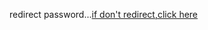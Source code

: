 <html>
  <head>
    <meta charset="UTF-8">
    <script>
      location.href = 'Pass.html'
    </script>
  </head>
  <body>
    <p>redirect password...<a href="Pass.html">if don't redirect,click here</a></p>
  </body>
</html>

